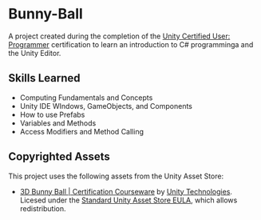 # Bunny-Ball
A project created during the completion of the [Unity Certified User: Programmer](https://unity.com/products/unity-certifications/user-programmer) certification to learn an introduction to C# programminga and the Unity Editor.

## Skills Learned
* Computing Fundamentals and Concepts
* Unity IDE WIndows, GameObjects, and Components
* How to use Prefabs
* Variables and Methods
* Access Modifiers and Method Calling

## Copyrighted Assets
This project uses the following assets from the Unity Asset Store:
- [3D Bunny Ball | Certification Courseware](https://assetstore.unity.com/packages/essentials/certification/3d-bunny-ball-certification-courseware-247620) by [Unity Technologies](https://assetstore.unity.com/publishers/1). Licesed under the [Standard Unity Asset Store EULA](https://unity.com/legal/as-terms), which allows redistribution.
